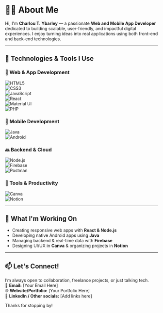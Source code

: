 # 👨‍💻 About Me

Hi, I'm **Charlou T. Ybarley** — a passionate **Web and Mobile App Developer** dedicated to building scalable, user-friendly, and impactful digital experiences. I enjoy turning ideas into real applications using both front-end and back-end technologies.

---

## 🔧 Technologies & Tools I Use

### 🚀 Web & App Development  
![HTML5](https://img.shields.io/badge/HTML5-E34F26?logo=html5&logoColor=white)  
![CSS3](https://img.shields.io/badge/CSS3-1572B6?logo=css3&logoColor=white)  
![JavaScript](https://img.shields.io/badge/JavaScript-F7DF1E?logo=javascript&logoColor=black)  
![React](https://img.shields.io/badge/React-61DAFB?logo=react&logoColor=black)  
![Material UI](https://img.shields.io/badge/Material--UI-0081CB?logo=mui&logoColor=white)  
![PHP](https://img.shields.io/badge/PHP-777BB4?logo=php&logoColor=white)

### 📱 Mobile Development  
![Java](https://img.shields.io/badge/Java-007396?logo=java&logoColor=white)  
![Android](https://img.shields.io/badge/Android-3DDC84?logo=android&logoColor=white)

### 🔙 Backend & Cloud  
![Node.js](https://img.shields.io/badge/Node.js-339933?logo=nodedotjs&logoColor=white)  
![Firebase](https://img.shields.io/badge/Firebase-FFCA28?logo=firebase&logoColor=black)  
![Postman](https://img.shields.io/badge/Postman-FF6C37?logo=postman&logoColor=white)

### 🧰 Tools & Productivity  
![Canva](https://img.shields.io/badge/Canva-00C4CC?logo=canva&logoColor=white)  
![Notion](https://img.shields.io/badge/Notion-000000?logo=notion&logoColor=white)

---

## 🌱 What I'm Working On
- Creating responsive web apps with **React & Node.js**
- Developing native Android apps using **Java**
- Managing backend & real-time data with **Firebase**
- Designing UI/UX in **Canva** & organizing projects in **Notion**

---

## 📫 Let's Connect!

I’m always open to collaboration, freelance projects, or just talking tech.  
📧 **Email:** [Your Email Here]  
🌐 **Website/Portfolio:** [Your Portfolio Here]  
🔗 **LinkedIn / Other socials:** [Add links here]

Thanks for stopping by! 
